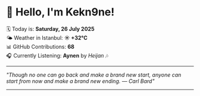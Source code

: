 # 👋 Hello, I'm Kekn9ne!

🗓️ Today is: **Saturday, 26 July 2025**  
🌤️ Weather in Istanbul: **☀️   +32°C**  
📊 GitHub Contributions: **68**  
🎧 Currently Listening: **Aynen** by *Heijan* 🎶

---

_"Though no one can go back and make a brand new start, anyone can start from now and make a brand new ending. — *Carl Bard*"_

---
